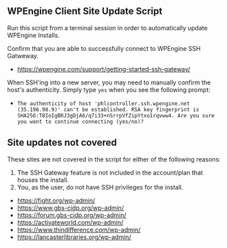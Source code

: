 ## WPEngine Client Site Update Script

Run this script from a terminal session in order to automatically update WPEngine Installs.

Confirm that you are able to successfully connect to WPEngine SSH Gatweway.
* https://wpengine.com/support/getting-started-ssh-gateway/

When SSH'ing into a new server, you may need to manually confirm the host's authenticity. Simply type `yes` when you see the following prompt:

* `The authenticity of host 'phlcontroller.ssh.wpengine.net (35.196.98.9)' can't be established.
RSA key fingerprint is SHA256:T8IoIgBRJ3gDjA6/q7i33+nSrrpVfZipYtxo1rqvww4.
Are you sure you want to continue connecting (yes/no)?`


## Site updates not covered

These sites are not covered in the script for either of the following reasons:
1. The SSH Gateway feature is not included in the account/plan that houses the install.
2. You, as the user, do not have SSH privileges for the install.

* https://fight.org/wp-admin/
* https://www.gbs-cidp.org/wp-admin/
* https://forum.gbs-cidp.org/wp-admin/
* https://activateworld.com/wp-admin/
* https://www.thindifference.com/wp-admin/
* https://lancasterlibraries.org/wp-admin/
